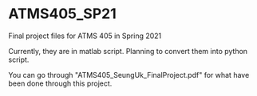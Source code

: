 # ATMS405_SP21

Final project files for ATMS 405 in Spring 2021

Currently, they are in matlab script. Planning to convert them into python script.

You can go through "ATMS405_SeungUk_FinalProject.pdf" for what have been done through this project.
